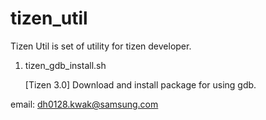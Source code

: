 # tizen_util
Tizen Util is set of utility for tizen developer.

1. tizen_gdb_install.sh 

   [Tizen 3.0] Download and install package for using gdb.

email: dh0128.kwak@samsung.com

